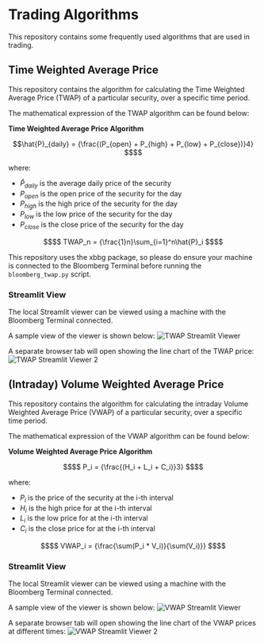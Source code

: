 # Trading Algorithms

This repository contains some frequently used algorithms that are used in trading.

## Time Weighted Average Price

This repository contains the algorithm for calculating the Time Weighted Average Price (TWAP) of a particular security, over a specific time period.

The mathematical expression of the TWAP algorithm can be found below:


**Time Weighted Average Price Algorithm**
```math
\hat{P}_{daily} = {\frac{(P_{open} + P_{high} + P_{low} + P_{close})}4} $$
```

where:

- $`\hat{P}_{daily}`$ is the average daily price of the security
- $`P_{open}`$ is the open price of the security for the day
- $`P_{high}`$ is the high price of the security for the day
- $`P_{low}`$ is the low price of the security for the day
- $`P_{close}`$ is the close price of the security for the day

``` math
$$ TWAP_n = {\frac{1}n}\sum_{i=1}^n\hat{P}_i $$
```

This repository uses the xbbg package, so please do ensure your machine is connected to the Bloomberg Terminal before running the `bloomberg_twap.py` script.

### Streamlit View

The local Streamlit viewer can be viewed using a machine with the Bloomberg Terminal connected.

A sample view of the viewer is shown below:
![TWAP Streamlit Viewer](https://github.com/xbowery/algorithmic-trading/assets/69230356/04ba830f-6380-4192-8ef8-f856fe6e9f8a)

A separate browser tab will open showing the line chart of the TWAP price:
![TWAP Streamlit Viewer 2](https://github.com/xbowery/algorithmic-trading/assets/69230356/c55ef996-24d2-4d06-8a98-749851db4268)


## (Intraday) Volume Weighted Average Price

This repository contains the algorithm for calculating the intraday Volume Weighted Average Price (VWAP) of a particular security, over a specific time period.

The mathematical expression of the VWAP algorithm can be found below:


**Volume Weighted Average Price Algorithm**
```math
$$ P_i = {\frac{(H_i + L_i + C_i)}3} $$
```

where: 
- $`P_i`$ is the price of the security at the i-th interval
- $`H_i`$ is the high price for at the i-th interval
- $`L_i`$ is the low price for at the i-th interval
- $`C_i`$ is the close price for at the i-th interval

``` math
$$ VWAP_i = {\frac{\sum(P_i * V_i)}{\sum(V_i)}} $$
```

### Streamlit View

The local Streamlit viewer can be viewed using a machine with the Bloomberg Terminal connected.

A sample view of the viewer is shown below:
![VWAP Streamlit Viewer](https://github.com/xbowery/algorithmic-trading/assets/69230356/e279e496-3b98-463e-b4e6-8d9aed3cc4c2)


A separate browser tab will open showing the line chart of the VWAP prices at different times:
![VWAP Streamlit Viewer 2](https://github.com/xbowery/algorithmic-trading/assets/69230356/18f6faba-8945-4f73-a420-e148f0874d89)
